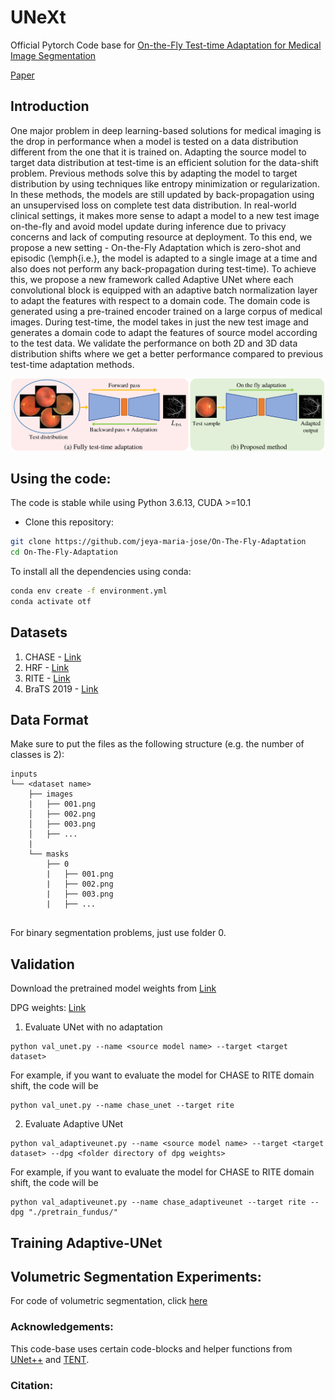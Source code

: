 # UNeXt

Official Pytorch Code base for [On-the-Fly Test-time Adaptation for Medical Image Segmentation]()

[Paper]()

## Introduction

One major problem in deep learning-based solutions for medical imaging is the drop in performance when a model is tested on a data distribution different from the one that it is trained on.  Adapting the source model to target data distribution at test-time is an efficient solution for the data-shift problem. Previous methods solve this by adapting the model to target distribution by using techniques like entropy minimization or regularization. In these methods, the models are still updated by back-propagation using an unsupervised loss on complete test data distribution. In real-world clinical settings, it makes more sense to adapt a model to a new test image on-the-fly and avoid model update during inference due to privacy concerns and lack of computing resource at deployment. To this end, we propose a new setting - On-the-Fly Adaptation which is zero-shot and episodic (\emph{i.e.}, the model is adapted to a single image at a time and also does not perform any back-propagation during test-time). To achieve this, we propose a new framework called Adaptive UNet where each convolutional block is equipped with an adaptive batch normalization layer to adapt the features with respect to a domain code. The domain code is generated using a pre-trained encoder trained on a large corpus of medical images. During test-time, the model takes in just the new test image and generates a domain code to adapt the features of source model according to the test data. We validate the performance on both 2D and 3D data distribution shifts where we get a better performance compared to previous test-time adaptation methods.


<p align="center">
  <img src="imgs/otf.png" width="800"/>
</p>


## Using the code:

The code is stable while using Python 3.6.13, CUDA >=10.1

- Clone this repository:
```bash
git clone https://github.com/jeya-maria-jose/On-The-Fly-Adaptation
cd On-The-Fly-Adaptation
```

To install all the dependencies using conda:

```bash
conda env create -f environment.yml
conda activate otf
```


## Datasets

1) CHASE - [Link](https://challenge.isic-archive.com/data/)
2) HRF - [Link](https://challenge.isic-archive.com/data/)
3) RITE - [Link](https://challenge.isic-archive.com/data/)
4) BraTS 2019 - [Link](https://www.kaggle.com/aryashah2k/breast-ultrasound-images-dataset)

## Data Format

Make sure to put the files as the following structure (e.g. the number of classes is 2):

```
inputs
└── <dataset name>
    ├── images
    |   ├── 001.png
    │   ├── 002.png
    │   ├── 003.png
    │   ├── ...
    |
    └── masks
        ├── 0
        |   ├── 001.png
        |   ├── 002.png
        |   ├── 003.png
        |   ├── ...
 
```

For binary segmentation problems, just use folder 0.

## Validation

Download the pretrained model weights from [Link](https://drive.google.com/drive/folders/1_8gMlFQHlzpEQyzviET4UzRRDiURWbjk?usp=sharing)

DPG weights: [Link](https://drive.google.com/drive/folders/1CqdLQyBBQQmjrFxub7bzNuLeXHQtMSTo?usp=sharing)

1. Evaluate UNet with no adaptation

```
python val_unet.py --name <source model name> --target <target dataset> 
```
For example, if you want to evaluate the model for CHASE to RITE domain shift, the code will be 

```
python val_unet.py --name chase_unet --target rite 
```

2. Evaluate Adaptive UNet
```
python val_adaptiveunet.py --name <source model name> --target <target dataset> --dpg <folder directory of dpg weights>
```

For example, if you want to evaluate the model for CHASE to RITE domain shift, the code will be 

```
python val_adaptiveunet.py --name chase_adaptiveunet --target rite --dpg "./pretrain_fundus/"
```

## Training Adaptive-UNet


## Volumetric Segmentation Experiments:

For code of volumetric segmentation, click [here]()

### Acknowledgements:

This code-base uses certain code-blocks and helper functions from [UNet++](https://github.com/4uiiurz1/pytorch-nested-unet) and [TENT](https://github.com/DequanWang/tent).

### Citation: